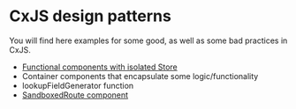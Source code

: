 # CxJS design patterns

You will find here examples for some good, as well as some bad practices in CxJS. 

* [Functional components with isolated Store](examples/isolated-functional-components/index.md)
* Container components that encapsulate some logic/functionality
* lookupFieldGenerator function
* [SandboxedRoute component](examples/sandboxed-route/index.md)

